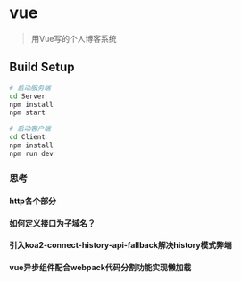 # vue

> 用Vue写的个人博客系统

## Build Setup

``` bash
# 启动服务端
cd Server
npm install
npm start

# 启动客户端
cd Client
npm install
npm run dev
```
### 思考
#### http各个部分
#### 如何定义接口为子域名？
#### 引入koa2-connect-history-api-fallback解决history模式弊端
#### vue异步组件配合webpack代码分割功能实现懒加载
